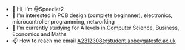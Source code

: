 - 👋 Hi, I’m @Speedlet2
- 👀 I’m interested in PCB design (complete beginnner), electronics, microcontroller programming, networking
- 🌱 I’m currently studying for A levels in Computer Science, Business, Economics and Maths
- 📫 How to reach me email A2312308@student.abbeygatesfc.ac.uk

<!---
Speedlet2/Speedlet2 is a ✨ special ✨ repository because its `README.md` (this file) appears on your GitHub profile.
You can click the Preview link to take a look at your changes.
--->
